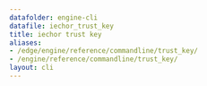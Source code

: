 ```yaml
---
datafolder: engine-cli
datafile: iechor_trust_key
title: iechor trust key
aliases:
- /edge/engine/reference/commandline/trust_key/
- /engine/reference/commandline/trust_key/
layout: cli
---
```


<!--
This page is automatically generated from iEchor's source code. If you want to
suggest a change to the text that appears here, open a ticket or pull request
in the source repository on GitHub:

https://github.com/iechor/cli
-->
